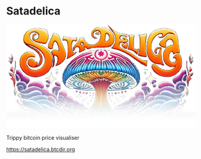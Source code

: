 # Satadelica
![test](https://github.com/BXL909/Satadelica/blob/main/satadelicaLogo.png?raw=true)

Trippy bitcoin price visualiser

https://satadelica.btcdir.org


